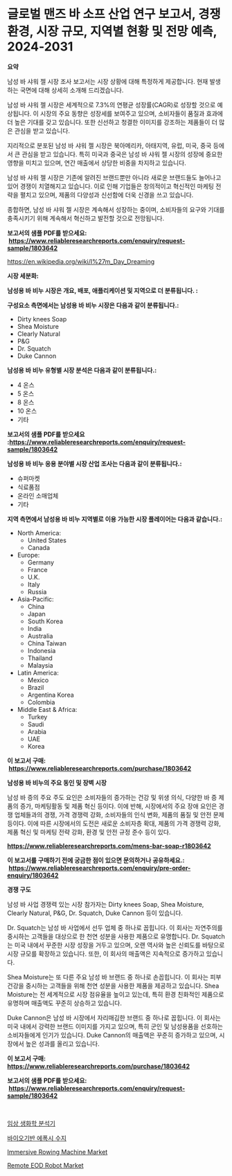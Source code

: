 <p><h1>글로벌 맨즈 바 소프 산업 연구 보고서, 경쟁 환경, 시장 규모, 지역별 현황 및 전망 예측, 2024-2031</h1></p><p><strong>요약</strong></p>
<p><p>남성 바 샤워 젤 시장 조사 보고서는 시장 상황에 대해 특정하게 제공합니다. 현재 발생하는 국면에 대해 상세히 소개해 드리겠습니다.</p><p>남성 바 샤워 젤 시장은 세계적으로 7.3%의 연평균 성장률(CAGR)로 성장할 것으로 예상됩니다. 이 시장의 주요 동향은 성장세를 보여주고 있으며, 소비자들이 품질과 효과에 더 높은 기대를 갖고 있습니다. 또한 신선하고 청결한 이미지를 강조하는 제품들이 더 많은 관심을 받고 있습니다.</p><p>지리적으로 분포된 남성 바 샤워 젤 시장은 북아메리카, 아태지역, 유럽, 미국, 중국 등에서 큰 관심을 받고 있습니다. 특히 미국과 중국은 남성 바 샤워 젤 시장의 성장에 중요한 영향을 미치고 있으며, 연간 매출에서 상당한 비중을 차지하고 있습니다.</p><p>남성 바 샤워 젤 시장은 기존에 알려진 브랜드뿐만 아니라 새로운 브랜드들도 늘어나고 있어 경쟁이 치열해지고 있습니다. 이로 인해 기업들은 창의적이고 혁신적인 마케팅 전략을 펼치고 있으며, 제품의 다양성과 신선함에 더욱 신경을 쓰고 있습니다.</p><p>종합하면, 남성 바 샤워 젤 시장은 계속해서 성장하는 중이며, 소비자들의 요구와 기대를 충족시키기 위해 계속해서 혁신하고 발전할 것으로 전망됩니다.</p></p>
<p><strong>보고서의 샘플 PDF를 받으세요: &nbsp;<a href="https://www.reliableresearchreports.com/enquiry/request-sample/1803642">https://www.reliableresearchreports.com/enquiry/request-sample/1803642</a></strong></p>
<p><a href="https://en.wikipedia.org/wiki/I%27m_Day_Dreaming">https://en.wikipedia.org/wiki/I%27m_Day_Dreaming</a></p>
<p><strong>시장 세분화:</strong></p>
<p><strong> 남성용 바 비누 시장은 개요, 배포, 애플리케이션 및 지역으로 더 분류됩니다. :</strong></p>
<p><strong>구성요소 측면에서는 남성용 바 비누 시장은 다음과 같이 분류됩니다.:</strong></p>
<p><ul><li>Dirty knees Soap</li><li>Shea Moisture</li><li>Clearly Natural</li><li>P&G</li><li>Dr. Squatch</li><li>Duke Cannon</li></ul></p>
<p><strong> 남성용 바 비누 유형별 시장 분석은 다음과 같이 분류됩니다.:</strong></p>
<p><ul><li>4 온스</li><li>5 온스</li><li>8 온스</li><li>10 온스</li><li>기타</li></ul></p>
<p><strong>보고서의 샘플 PDF를 받으세요 :<a href="https://www.reliableresearchreports.com/enquiry/request-sample/1803642">https://www.reliableresearchreports.com/enquiry/request-sample/1803642</a></strong></p>
<p><strong> 남성용 바 비누 응용 분야별 시장 산업 조사는 다음과 같이 분류됩니다.:</strong></p>
<p><ul><li>슈퍼마켓</li><li>식료품점</li><li>온라인 소매업체</li><li>기타</li></ul></p>
<p><strong>지역 측면에서 남성용 바 비누 지역별로 이용 가능한 시장 플레이어는 다음과 같습니다.:</strong></p>
<p><ul>
    <li>
        North America:
        <ul>
            <li>United States</li>
            <li>Canada</li>
        </ul>
    </li>
    <li>
        Europe:
        <ul>
            <li>Germany</li>
            <li>France</li>
            <li>U.K.</li>
            <li>Italy</li>
            <li>Russia</li>
        </ul>
    </li>
    <li>
        Asia-Pacific:
        <ul>
            <li>China</li>
            <li>Japan</li>
            <li>South Korea</li>
            <li>India</li>
            <li>Australia</li>
            <li>China Taiwan</li>
            <li>Indonesia</li>
            <li>Thailand</li>
            <li>Malaysia</li>
        </ul>
    </li>
    <li>
        Latin America:
        <ul>
            <li>Mexico</li>
            <li>Brazil</li>
            <li>Argentina Korea</li>
            <li>Colombia</li>
        </ul>
    </li>
    <li>
        Middle East & Africa:
        <ul>
            <li>Turkey</li>
            <li>Saudi</li>
            <li>Arabia</li>
            <li>UAE</li>
            <li>Korea</li>
        </ul>
    </li>
    </ul></p>
<p><strong>이 보고서 구매: &nbsp;<a href="https://www.reliableresearchreports.com/purchase/1803642">https://www.reliableresearchreports.com/purchase/1803642</a></strong></p>
<p><strong>남성용 바 비누의 주요 동인 및 장벽 시장</strong></p>
<p><p>남성 바 증의 주요 주도 요인은 소비자들의 증가하는 건강 및 위생 의식, 다양한 바 증 제품의 증가, 마케팅활동 및 제품 혁신 등이다. 이에 반해, 시장에서의 주요 장애 요인은 경쟁 업체들과의 경쟁, 가격 경쟁력 강화, 소비자들의 인식 변화, 제품의 품질 및 안전 문제 등이다. 이에 따른 시장에서의 도전은 새로운 소비자층 확대, 제품의 가격 경쟁력 강화, 제품 혁신 및 마케팅 전략 강화, 환경 및 안전 규정 준수 등이 있다.</p></p>
<p><strong><a href="https://www.reliableresearchreports.com/mens-bar-soap-r1803642">https://www.reliableresearchreports.com/mens-bar-soap-r1803642</a></strong></p>
<p><strong>이 보고서를 구매하기 전에 궁금한 점이 있으면 문의하거나 공유하세요.: &nbsp;<a href="https://www.reliableresearchreports.com/enquiry/pre-order-enquiry/1803642">https://www.reliableresearchreports.com/enquiry/pre-order-enquiry/1803642</a></strong></p>
<p><strong>경쟁 구도</strong></p>
<p><p>남성 바 사업 경쟁력 있는 시장 참가자는 Dirty knees Soap, Shea Moisture, Clearly Natural, P&G, Dr. Squatch, Duke Cannon 등이 있습니다. </p><p>Dr. Squatch는 남성 바 사업에서 선두 업체 중 하나로 꼽힙니다. 이 회사는 자연주의를 중시하는 고객들을 대상으로 한 천연 성분을 사용한 제품으로 유명합니다. Dr. Squatch는 미국 내에서 꾸준한 시장 성장을 거두고 있으며, 오랜 역사와 높은 신뢰도를 바탕으로 시장 규모를 확장하고 있습니다. 또한, 이 회사의 매출액은 지속적으로 증가하고 있습니다.</p><p>Shea Moisture는 또 다른 주요 남성 바 브랜드 중 하나로 손꼽힙니다. 이 회사는 피부 건강을 중시하는 고객들을 위해 천연 성분을 사용한 제품을 제공하고 있습니다. Shea Moisture는 전 세계적으로 시장 점유율을 높이고 있는데, 특히 환경 친화적인 제품으로 유명하며 매출액도 꾸준히 상승하고 있습니다.</p><p>Duke Cannon은 남성 바 시장에서 자리매김한 브랜드 중 하나로 꼽힙니다. 이 회사는 미국 내에서 강력한 브랜드 이미지를 가지고 있으며, 특히 군인 및 남성용품을 선호하는 소비자들에게 인기가 있습니다. Duke Cannon의 매출액은 꾸준히 증가하고 있으며, 시장에서 높은 성과를 올리고 있습니다.</p></p>
<p><strong>이 보고서 구매: &nbsp; <a href="https://www.reliableresearchreports.com/purchase/1803642">https://www.reliableresearchreports.com/purchase/1803642</a></strong></p>
<p><strong>보고서의 샘플 PDF를 받으세요: &nbsp;<a href="https://www.reliableresearchreports.com/enquiry/request-sample/1803642">https://www.reliableresearchreports.com/enquiry/request-sample/1803642</a></strong><strong></strong></p>
<p>&nbsp;</p>
<p><p><a href="https://github.com/lkwggful07722/Market-Research-Report-List-3/blob/main/695044733726.md">임상 생화학 분석기</a></p><p><a href="https://github.com/nigaleamar09/Market-Research-Report-List-2/blob/main/149292933725.md">바이오기반 에폭시 수지</a></p><p><a href="https://medium.com/@soloncarter54/navigating-the-global-immersive-rowing-machine-market-landscape-trends-forecasts-and-impact-c6e648f7e025">Immersive Rowing Machine Market</a></p><p><a href="https://medium.com/@soloncarter54/remote-eod-robot-market-global-market-insights-and-sales-trends-2024-to-2031-35d9f7dfe08b">Remote EOD Robot Market</a></p></p>